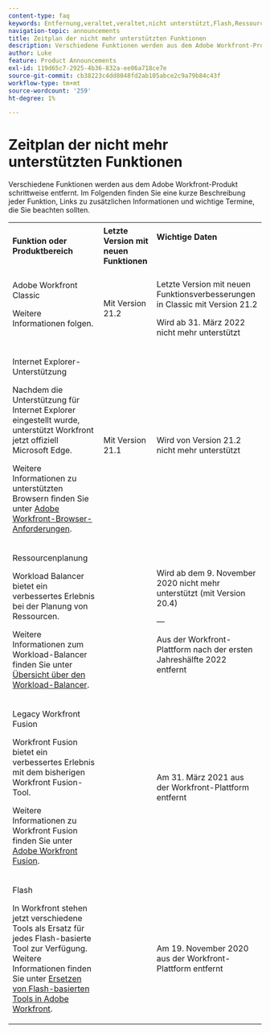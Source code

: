 ```yaml
---
content-type: faq
keywords: Entfernung,veraltet,veraltet,nicht unterstützt,Flash,Ressource,Planung
navigation-topic: announcements
title: Zeitplan der nicht mehr unterstützten Funktionen
description: Verschiedene Funktionen werden aus dem Adobe Workfront-Produkt schrittweise entfernt. Im Folgenden finden Sie eine kurze Beschreibung jeder Funktion, Links zu zusätzlichen Informationen und wichtige Termine, die Sie beachten sollten.
author: Luke
feature: Product Announcements
exl-id: 119d65c7-2925-4b36-832a-ee06a718ce7e
source-git-commit: cb38223c4dd8048fd2ab105abce2c9a79b84c43f
workflow-type: tm+mt
source-wordcount: '259'
ht-degree: 1%

---
```


# Zeitplan der nicht mehr unterstützten Funktionen

Verschiedene Funktionen werden aus dem Adobe Workfront-Produkt schrittweise entfernt. Im Folgenden finden Sie eine kurze Beschreibung jeder Funktion, Links zu zusätzlichen Informationen und wichtige Termine, die Sie beachten sollten.

<table style="table-layout:auto"> 
 <col> 
 <col data-mc-conditions=""> 
 <col> 
 <tbody> 
  <tr> 
   <td><b>Funktion oder Produktbereich</b></td> 
   <td><strong>Letzte Version mit neuen Funktionen</strong> </td> 
   <td> <p rowspan="2"><strong>Wichtige Daten</strong> </p> <p rowspan="2"> </p> </td> 
  </tr> 
  <tr data-mc-conditions=""> 
   <td>Adobe Workfront Classic <p style="font-weight: normal;">Weitere Informationen folgen.</p> </td> 
   <td>Mit Version 21.2</td> 
   <td> <p>Letzte Version mit neuen Funktionsverbesserungen in Classic mit Version 21.2</p> <p>Wird ab 31. März 2022 nicht mehr unterstützt</p> </td> 
  </tr> 
  <tr data-mc-conditions=""> 
   <td> <p>Internet Explorer-Unterstützung</p> <p>Nachdem die Unterstützung für Internet Explorer eingestellt wurde, unterstützt Workfront jetzt offiziell Microsoft Edge. </p> <p>Weitere Informationen zu unterstützten Browsern finden Sie unter <a href="../../workfront-basics/workfront-browser-requirements.md" class="MCXref xref">Adobe Workfront-Browser-Anforderungen</a>.</p> </td> 
   <td>Mit Version 21.1</td> 
   <td>Wird von Version 21.2 nicht mehr unterstützt</td> 
  </tr> 
  <tr> 
   <td> <p>Ressourcenplanung</p> <p>Workload Balancer bietet ein verbessertes Erlebnis bei der Planung von Ressourcen.</p> <p>Weitere Informationen zum Workload-Balancer finden Sie unter <a href="../../resource-mgmt/workload-balancer/overview-workload-balancer.md">Übersicht über den Workload-Balancer</a>.</p> </td> 
   <td> </td> 
   <td> <p>Wird ab dem 9. November 2020 nicht mehr unterstützt (mit Version 20.4)</p> <p>—</p> <p>Aus der Workfront-Plattform nach der ersten Jahreshälfte 2022 entfernt</p> </td> 
  </tr> 
  <tr> 
   <td> <p>Legacy Workfront Fusion</p> <p>Workfront Fusion bietet ein verbessertes Erlebnis mit dem bisherigen Workfront Fusion-Tool.</p> <p>Weitere Informationen zu Workfront Fusion finden Sie unter <a href="https://experienceleague.adobe.com/en/docs/workfront-fusion/using/home">Adobe Workfront Fusion</a>.</p> </td> 
   <td> </td> 
   <td>Am 31. März 2021 aus der Workfront-Plattform entfernt</td> 
  </tr> 
  <tr> 
   <td> <p>Flash</p> <p>In Workfront stehen jetzt verschiedene Tools als Ersatz für jedes Flash-basierte Tool zur Verfügung. Weitere Informationen finden Sie unter <a href="../../product-announcements/announcements/announcement-archive/replace-flash-tools.md" class="MCXref xref">Ersetzen von Flash-basierten Tools in Adobe Workfront</a>.</p> </td> 
   <td> </td> 
   <td> <p> </p> <p>Am 19. November 2020 aus der Workfront-Plattform entfernt</p> </td> 
  </tr> <!--
   <tr data-mc-conditions="QuicksilverOrClassic.Draft mode"> 
    <td> <p>Enhanced Authentication 1.0</p> <p>The method of migrating to the new Enhanced Authentication 2.0 depends on whether you are using Legacy Authentication or Enhanced Authentication 1.0. For more information, see <a href="../../administration-and-setup/manage-workfront/security/get-started-enhanced-authentication.md" class="MCXref xref">Enhanced Authentication overview</a>.</p> </td> 
    <td>&nbsp;</td> 
    <td>2021</td> 
   </tr>
  --> <!--
   <tr data-mc-conditions="QuicksilverOrClassic.Draft mode"> 
    <td> <p>Allowlist updates </p> <!--
      <p data-mc-conditions="QuicksilverOrClassic.Draft mode">Split</p>
     --> <!--
      <p data-mc-conditions="QuicksilverOrClassic.Draft mode">Email Service updated (MailGun)</p>
     --> </td>

</tr>

</tbody> 
</table>
